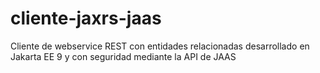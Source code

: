 # cliente-jaxrs-jaas
 Cliente de webservice REST con entidades relacionadas desarrollado en Jakarta EE 9 y con seguridad mediante la API de JAAS

